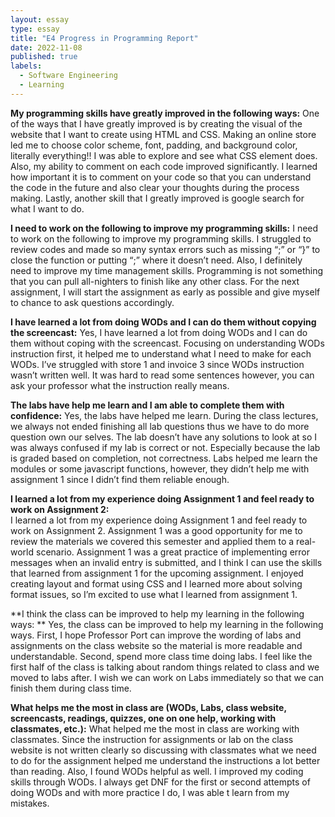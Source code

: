 ```yaml
---
layout: essay
type: essay
title: "E4 Progress in Programming Report"
date: 2022-11-08
published: true
labels:
  - Software Engineering
  - Learning
---
```

**My programming skills have greatly improved in the following ways:**
One of the ways that I have greatly improved is by creating the visual of the website that I want to create using HTML and CSS. Making an online store led me to choose color scheme, font, padding, and background color, literally everything!! I was able to explore and see what CSS element does. Also, my ability to comment on each code improved significantly. I learned how important it is to comment on your code so that you can understand the code in the future and also clear your thoughts during the process making. Lastly, another skill that I greatly improved is google search for what I want to do. 

**I need to work on the following to improve my programming skills:**
I need to work on the following to improve my programming skills. I struggled to review codes and made so many syntax errors such as missing “;”  or “}” to close the function or putting “;” where it doesn’t need. Also, I definitely need to improve my time management skills. Programming is not something that you can pull all-nighters to finish like any other class. For the next assignment, I will start the assignment as early as possible and give myself to chance to ask questions accordingly. 

**I have learned a lot from doing WODs and I can do them without copying the screencast:**
Yes, I have learned a lot from doing WODs and I can do them without coping with the screencast. Focusing on understanding WODs instruction first, it helped me to understand what I need to make for each WODs. I’ve struggled with store 1 and invoice 3 since WODs instruction wasn’t written well. It was hard to read some sentences however, you can ask your professor what the instruction really means. 


**The labs have help me learn and I am able to complete them with confidence:**
Yes, the labs have helped me learn. During the class lectures, we always not ended finishing all lab questions thus we have to do more question own our selves. The lab doesn’t have any solutions to look at so I was always confused if my lab is correct or not. Especially because the lab is graded based on completion, not correctness. Labs helped me learn the modules or some javascript functions, however, they didn’t help me with assignment 1 since I didn’t find them reliable enough. 


**I learned a lot from my experience doing Assignment 1 and feel ready to work on Assignment 2:**  
I learned a lot from my experience doing Assignment 1 and feel ready to work on Assignment 2. Assignment 1 was a good opportunity for me to review the materials we covered this semester and applied them to a real-world scenario. Assignment 1 was a great practice of implementing error messages when an invalid entry is submitted, and I think I can use the skills that learned from assignment 1 for the upcoming assignment. I enjoyed creating layout and format using CSS and I learned more about solving format issues, so I’m excited to use what I learned from assignment 1. 


**I think the class can be improved to help my learning in the following ways: **
Yes, the class can be improved to help my learning in the following ways. First, I hope Professor Port can improve the wording of labs and assignments on the class website so the material is more readable and understandable. Second, spend more class time doing labs. I feel like the first half of the class is talking about random things related to class and we moved to labs after. I wish we can work on Labs immediately so that we can finish them during class time. 


**What helps me the most in class are (WODs, Labs, class website, screencasts, readings, quizzes, one on one help, working with classmates, etc.):**
What helped me the most in class are working with classmates. Since the instruction for assignments or lab on the class website is not written clearly so discussing with classmates what we need to do for the assignment helped me understand the instructions a lot better than reading. Also, I found WODs helpful as well. I improved my coding skills through WODs. I always get DNF for the first or second attempts of doing WODs and with more practice I do, I was able t learn from my mistakes.
